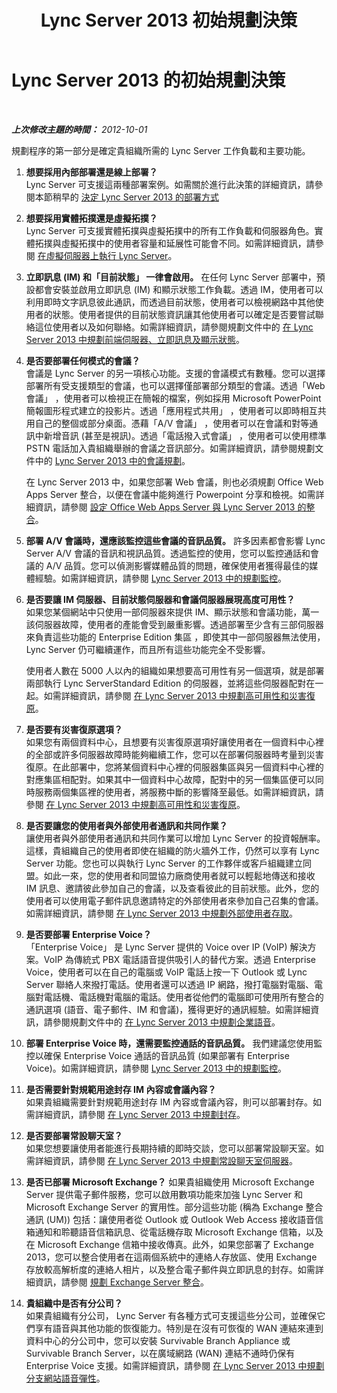 ﻿---
title: Lync Server 2013 初始規劃決策
TOCTitle: 初始規劃決策
ms:assetid: cbaa5cb3-2b00-4b9f-952d-986a0c9f160b
ms:mtpsurl: https://technet.microsoft.com/zh-tw/library/Gg398855(v=OCS.15)
ms:contentKeyID: 49292330
ms.date: 08/10/2015
mtps_version: v=OCS.15
ms.translationtype: HT
---

# Lync Server 2013 的初始規劃決策

 

_**上次修改主題的時間：** 2012-10-01_

規劃程序的第一部分是確定貴組織所需的 Lync Server 工作負載和主要功能。

1.  **想要採用內部部署還是線上部署？**   
Lync Server 可支援這兩種部署案例。如需關於進行此決策的詳細資訊，請參閱本節稍早的 [決定 Lync Server 2013 的部署方式](lync-server-2013-deciding-how-to-deploy-microsoft-lync.md)

2.  **想要採用實體拓撲還是虛擬拓撲？**   
Lync Server 可支援實體拓撲與虛擬拓撲中的所有工作負載和伺服器角色。實體拓撲與虛擬拓撲中的使用者容量和延展性可能會不同。如需詳細資訊，請參閱 [在虛擬伺服器上執行 Lync Server](lync-server-2013-running-lync-server-on-virtual-servers.md)。

3.  **立即訊息 (IM) 和「目前狀態」 一律會啟用。** 在任何 Lync Server 部署中，預設都會安裝並啟用立即訊息 (IM) 和顯示狀態工作負載。透過 IM，使用者可以利用即時文字訊息彼此通訊，而透過目前狀態，使用者可以檢視網路中其他使用者的狀態。使用者提供的目前狀態資訊讓其他使用者可以確定是否要嘗試聯絡這位使用者以及如何聯絡。如需詳細資訊，請參閱規劃文件中的 [在 Lync Server 2013 中規劃前端伺服器、立即訊息及顯示狀態](lync-server-2013-planning-for-front-end-servers-instant-messaging-and-presence.md)。

4.  **是否要部署任何模式的會議？**   
會議是 Lync Server 的另一項核心功能。支援的會議模式有數種。您可以選擇部署所有受支援類型的會議，也可以選擇僅部署部分類型的會議。透過「Web 會議」 ，使用者可以檢視正在簡報的檔案，例如採用 Microsoft PowerPoint 簡報圖形程式建立的投影片。透過「應用程式共用」 ，使用者可以即時相互共用自己的整個或部分桌面。憑藉「A/V 會議」 ，使用者可以在會議和對等通訊中新增音訊 (甚至是視訊)。透過「電話撥入式會議」 ，使用者可以使用標準 PSTN 電話加入貴組織舉辦的會議之音訊部分。如需詳細資訊，請參閱規劃文件中的 [Lync Server 2013 中的會議規劃](lync-server-2013-planning-for-conferencing.md)。
    
    在 Lync Server 2013 中，如果您部署 Web 會議，則也必須規劃 Office Web Apps Server 整合，以便在會議中能夠進行 Powerpoint 分享和檢視。如需詳細資訊，請參閱 [設定 Office Web Apps Server 與 Lync Server 2013 的整合](lync-server-2013-enabling-office-web-apps-server-and-lync-server-2013.md)。

5.  **部署 A/V 會議時，還應該監控這些會議的音訊品質。** 許多因素都會影響 Lync Server A/V 會議的音訊和視訊品質。透過監控的使用，您可以監控通話和會議的 A/V 品質。您可以偵測影響媒體品質的問題，確保使用者獲得最佳的媒體經驗。如需詳細資訊，請參閱 [Lync Server 2013 中的規劃監控](lync-server-2013-planning-for-monitoring.md)。

6.  **是否要讓 IM 伺服器、目前狀態伺服器和會議伺服器展現高度可用性？**   
如果您某個網站中只使用一部伺服器來提供 IM、顯示狀態和會議功能，萬一該伺服器故障，使用者的產能會受到嚴重影響。透過部署至少含有三部伺服器來負責這些功能的 Enterprise Edition 集區 ，即使其中一部伺服器無法使用， Lync Server 仍可繼續運作，而且所有這些功能完全不受影響。
    
    使用者人數在 5000 人以內的組織如果想要高可用性有另一個選項，就是部署兩部執行 Lync ServerStandard Edition 的伺服器，並將這些伺服器配對在一起。如需詳細資訊，請參閱 [在 Lync Server 2013 中規劃高可用性和災害復原](lync-server-2013-planning-for-high-availability-and-disaster-recovery.md)。

7.  **是否要有災害復原選項？**  
如果您有兩個資料中心，且想要有災害復原選項好讓使用者在一個資料中心裡的全部或許多伺服器故障時能夠繼續工作，您可以在部署伺服器時考量到災害復原。在此部署中，您將某個資料中心裡的伺服器集區與另一個資料中心裡的對應集區相配對。如果其中一個資料中心故障，配對中的另一個集區便可以同時服務兩個集區裡的使用者，將服務中斷的影響降至最低。如需詳細資訊，請參閱 [在 Lync Server 2013 中規劃高可用性和災害復原](lync-server-2013-planning-for-high-availability-and-disaster-recovery.md)。

8.  **是否要讓您的使用者與外部使用者通訊和共同作業？**  
讓使用者與外部使用者通訊和共同作業可以增加 Lync Server 的投資報酬率。這樣，貴組織自己的使用者即使在組織的防火牆外工作，仍然可以享有 Lync Server 功能。您也可以與執行 Lync Server 的工作夥伴或客戶組織建立同盟。如此一來，您的使用者和同盟協力廠商使用者就可以輕鬆地傳送和接收 IM 訊息、邀請彼此參加自己的會議，以及查看彼此的目前狀態。此外，您的使用者可以使用電子郵件訊息邀請特定的外部使用者來參加自己召集的會議。如需詳細資訊，請參閱 [在 Lync Server 2013 中規劃外部使用者存取](lync-server-2013-planning-for-external-user-access.md)。

9.  **是否要部署 Enterprise Voice？**  
「Enterprise Voice」 是 Lync Server 提供的 Voice over IP (VoIP) 解決方案。VoIP 為傳統式 PBX 電話語音提供吸引人的替代方案。透過 Enterprise Voice，使用者可以在自己的電腦或 VoIP 電話上按一下 Outlook 或 Lync Server 聯絡人來撥打電話。使用者還可以透過 IP 網路，撥打電腦對電腦、電腦對電話機、電話機對電腦的電話。使用者從他們的電腦即可使用所有整合的通訊選項 (語音、電子郵件、IM 和會議)，獲得更好的通訊經驗。如需詳細資訊，請參閱規劃文件中的 [在 Lync Server 2013 中規劃企業語音](lync-server-2013-planning-for-enterprise-voice.md)。

10. **部署 Enterprise Voice 時，還需要監控通話的音訊品質。** 我們建議您使用監控以確保 Enterprise Voice 通話的音訊品質 (如果部署有 Enterprise Voice)。如需詳細資訊，請參閱 [Lync Server 2013 中的規劃監控](lync-server-2013-planning-for-monitoring.md)。

11. **是否需要針對規範用途封存 IM 內容或會議內容？**  
如果貴組織需要針對規範用途封存 IM 內容或會議內容，則可以部署封存。如需詳細資訊，請參閱 [在 Lync Server 2013 中規劃封存](lync-server-2013-planning-for-archiving.md)。

12. **是否要部署常設聊天室？**  
如果您想要讓使用者能進行長期持續的即時交談，您可以部署常設聊天室。如需詳細資訊，請參閱 [在 Lync Server 2013 中規劃常設聊天室伺服器](lync-server-2013-planning-for-persistent-chat-server.md)。


13. **是否已部署 Microsoft Exchange？**  如果貴組織使用 Microsoft Exchange Server 提供電子郵件服務，您可以啟用數項功能來加強 Lync Server 和 Microsoft Exchange Server 的實用性。部分這些功能 (稱為 Exchange 整合通訊 (UM)) 包括：讓使用者從 Outlook 或 Outlook Web Access 接收語音信箱通知和聆聽語音信箱訊息、從電話機存取 Microsoft Exchange 信箱，以及在 Microsoft Exchange 信箱中接收傳真。此外，如果您部署了 Exchange 2013，您可以整合使用者在這兩個系統中的連絡人存放區、使用 Exchange 存放較高解析度的連絡人相片，以及整合電子郵件與立即訊息的封存。如需詳細資訊，請參閱 [規劃 Exchange Server 整合](lync-server-2013-planning-for-exchange-server-integration.md)。

14. **貴組織中是否有分公司？**  
如果貴組織有分公司， Lync Server 有各種方式可支援這些分公司，並確保它們享有語音與其他功能的恢復能力。特別是在沒有可恢復的 WAN 連結來連到資料中心的分公司中，您可以安裝 Survivable Branch Appliance 或 Survivable Branch Server，以在廣域網路 (WAN) 連結不通時仍保有 Enterprise Voice 支援。如需詳細資訊，請參閱 [在 Lync Server 2013 中規劃分支網站語音彈性](lync-server-2013-planning-for-branch-site-voice-resiliency.md)。

